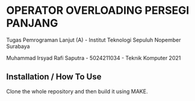 # OPERATOR OVERLOADING PERSEGI PANJANG

Tugas Pemrograman Lanjut (A) - Institut Teknologi Sepuluh Nopember Surabaya

Muhammad Irsyad Rafi Saputra - 5024211034 - Teknik Komputer 2021

## Installation / How To Use

Clone the whole repository and then build it using MAKE.
